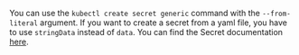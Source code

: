 You can use the `kubectl create secret generic` command with the `--from-literal` argument.
If you want to create a secret from a yaml file, you have to use `stringData` instead of `data`.
You can find the Secret documentation [here](https://kubernetes.io/docs/concepts/configuration/secret/).
